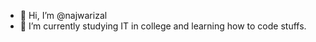 - 👋 Hi, I’m @najwarizal
- 🌱 I’m currently studying IT in college and learning how to code stuffs.


<!---
najwarizal/najwarizal is a ✨ special ✨ repository because its `README.md` (this file) appears on your GitHub profile.
You can click the Preview link to take a look at your changes.
--->
